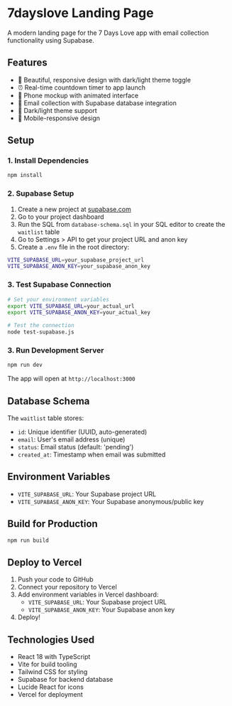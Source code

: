 # 7dayslove Landing Page

A modern landing page for the 7 Days Love app with email collection functionality using Supabase.

## Features

- 🎨 Beautiful, responsive design with dark/light theme toggle
- ⏰ Real-time countdown timer to app launch
- 📱 Phone mockup with animated interface
- 📧 Email collection with Supabase database integration
- 🌙 Dark/light theme support
- 📱 Mobile-responsive design

## Setup

### 1. Install Dependencies

```bash
npm install
```

### 2. Supabase Setup

1. Create a new project at [supabase.com](https://supabase.com)
2. Go to your project dashboard
3. Run the SQL from `database-schema.sql` in your SQL editor to create the `waitlist` table
4. Go to Settings > API to get your project URL and anon key
5. Create a `.env` file in the root directory:

```bash
VITE_SUPABASE_URL=your_supabase_project_url
VITE_SUPABASE_ANON_KEY=your_supabase_anon_key
```

### 3. Test Supabase Connection

```bash
# Set your environment variables
export VITE_SUPABASE_URL=your_actual_url
export VITE_SUPABASE_ANON_KEY=your_actual_key

# Test the connection
node test-supabase.js
```

### 3. Run Development Server

```bash
npm run dev
```

The app will open at `http://localhost:3000`

## Database Schema

The `waitlist` table stores:
- `id`: Unique identifier (UUID, auto-generated)
- `email`: User's email address (unique)
- `status`: Email status (default: 'pending')
- `created_at`: Timestamp when email was submitted

## Environment Variables

- `VITE_SUPABASE_URL`: Your Supabase project URL
- `VITE_SUPABASE_ANON_KEY`: Your Supabase anonymous/public key

## Build for Production

```bash
npm run build
```

## Deploy to Vercel

1. Push your code to GitHub
2. Connect your repository to Vercel
3. Add environment variables in Vercel dashboard:
   - `VITE_SUPABASE_URL`: Your Supabase project URL
   - `VITE_SUPABASE_ANON_KEY`: Your Supabase anon key
4. Deploy!

## Technologies Used

- React 18 with TypeScript
- Vite for build tooling
- Tailwind CSS for styling
- Supabase for backend database
- Lucide React for icons
- Vercel for deployment
